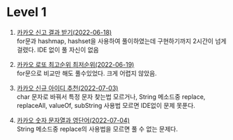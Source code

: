 # Level 1  
  
1. [카카오 신고 결과 받기(2022-06-18)](https://github.com/aIgotalk/Algorithm/blob/main/%ED%94%84%EB%A1%9C%EA%B7%B8%EB%9E%98%EB%A8%B8%EC%8A%A4/%EB%A0%88%EB%B2%A81/%EC%B9%B4%EC%B9%B4%EC%98%A4%20%EC%8B%A0%EA%B3%A0%ED%95%98%EA%B8%B0.md)  
for문과 hashmap, hashset을 사용하여 풀이하였는데 구현하기까지 2시간이 넘게 걸렸다. IDE 없이 풀 자신이 없음

2. [카카오 로또 최고순위 최저순위(2022-06-19)](https://github.com/aIgotalk/Algorithm/blob/main/%ED%94%84%EB%A1%9C%EA%B7%B8%EB%9E%98%EB%A8%B8%EC%8A%A4/%EB%A0%88%EB%B2%A81/%EC%B9%B4%EC%B9%B4%EC%98%A4%20%EB%A1%9C%EB%98%90%EC%B5%9C%EA%B3%A0%EC%88%9C%EC%9C%84%20%EC%B5%9C%EC%A0%80%EC%88%9C%EC%9C%84.md)  
for문으로 비교만 해도 풀수있었다. 크게 어렵지 않았음.

3. [카카오 신규 아이디 추천(2022-07-03)](https://github.com/JayFreemandev/Problem-Solving/blob/main/Programmers/Level1/Kakao_recommand_id.java)  
char 문자로 바꿔서 특정 문자 찾는법 모르거나, String 메소드중 replace, replaceAll, valueOf, subString 사용법 모르면 IDE없이 문제 못푼다. 

4. [카카오 숫자 문자열과 영단어(2022-07-04)](https://github.com/JayFreemandev/Problem-Solving/blob/main/Programmers/Level1/Kakao_Number_game.java)    
String 메소드중 replace의 사용법을 모르면 풀 수 없는 문제다.  
